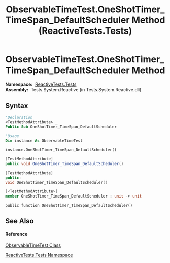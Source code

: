 ﻿---
title: ObservableTimeTest.OneShotTimer_TimeSpan_DefaultScheduler Method  (ReactiveTests.Tests)
TOCTitle: OneShotTimer_TimeSpan_DefaultScheduler Method
ms:assetid: M:ReactiveTests.Tests.ObservableTimeTest.OneShotTimer_TimeSpan_DefaultScheduler
ms:mtpsurl: https://msdn.microsoft.com/en-us/library/reactivetests.tests.observabletimetest.oneshottimer_timespan_defaultscheduler(v=VS.103)
ms:contentKeyID: 36619085
ms.date: 06/28/2011
mtps_version: v=VS.103
f1_keywords:
- ReactiveTests.Tests.ObservableTimeTest.OneShotTimer_TimeSpan_DefaultScheduler
dev_langs:
- CSharp
- JScript
- VB
- FSharp
- c++
---

# ObservableTimeTest.OneShotTimer\_TimeSpan\_DefaultScheduler Method

**Namespace:**  [ReactiveTests.Tests](hh289046\(v=vs.103\).md)  
**Assembly:**  Tests.System.Reactive (in Tests.System.Reactive.dll)

## Syntax

``` vb
'Declaration
<TestMethodAttribute> _
Public Sub OneShotTimer_TimeSpan_DefaultScheduler
```

``` vb
'Usage
Dim instance As ObservableTimeTest

instance.OneShotTimer_TimeSpan_DefaultScheduler()
```

``` csharp
[TestMethodAttribute]
public void OneShotTimer_TimeSpan_DefaultScheduler()
```

``` c++
[TestMethodAttribute]
public:
void OneShotTimer_TimeSpan_DefaultScheduler()
```

``` fsharp
[<TestMethodAttribute>]
member OneShotTimer_TimeSpan_DefaultScheduler : unit -> unit 
```

``` jscript
public function OneShotTimer_TimeSpan_DefaultScheduler()
```

## See Also

#### Reference

[ObservableTimeTest Class](hh315045\(v=vs.103\).md)

[ReactiveTests.Tests Namespace](hh289046\(v=vs.103\).md)

